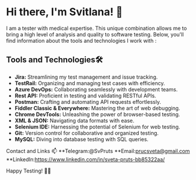 # Hi there, I'm Svitlana! 👋

I am a tester with medical expertise. This unique combination allows me to bring a high level of analysis and quality to software testing. Below, you'll find information about the tools and technologies I work with :

## Tools and Technologies🛠️

- **Jira:** Streamlining my test management and issue tracking.
- **TestRail:** Organizing and managing test cases with efficiency.
- **Azure DevOps:** Collaborating seamlessly with development teams.
- **Rest API:** Proficient in testing and validating RESTful APIs.
- **Postman:** Crafting and automating API requests effortlessly.
- **Fiddler Classic & Everywhere:** Mastering the art of web debugging.
- **Chrome DevTools:** Unleashing the power of browser-based testing.
- **XML & JSON:** Navigating data formats with ease.
- **Selenium IDE:** Harnessing the potential of Selenium for web testing.
- **Git:** Version control for collaborative and organized testing.
- **MySQL:** Diving into database testing with SQL queries.




Contact and Links 📫
**Telegram:@SvPruts
**Email:prucsveta@gmail.com
**LinkedIn:https://www.linkedin.com/in/sveta-pruts-bb85322aa/

Happy Testing! 🧪✨
